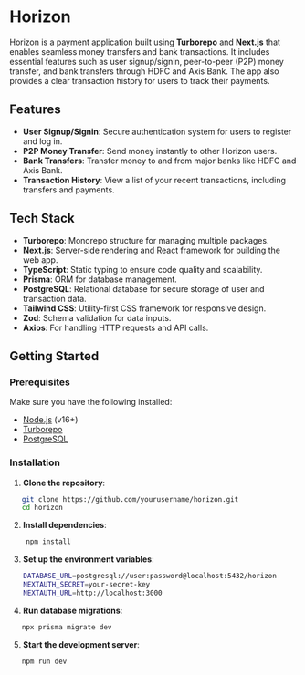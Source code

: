 # Horizon

Horizon is a payment application built using **Turborepo** and **Next.js** that enables seamless money transfers and bank transactions. It includes essential features such as user signup/signin, peer-to-peer (P2P) money transfer, and bank transfers through HDFC and Axis Bank. The app also provides a clear transaction history for users to track their payments.

## Features

- **User Signup/Signin**: Secure authentication system for users to register and log in.
- **P2P Money Transfer**: Send money instantly to other Horizon users.
- **Bank Transfers**: Transfer money to and from major banks like HDFC and Axis Bank.
- **Transaction History**: View a list of your recent transactions, including transfers and payments.

## Tech Stack

- **Turborepo**: Monorepo structure for managing multiple packages.
- **Next.js**: Server-side rendering and React framework for building the web app.
- **TypeScript**: Static typing to ensure code quality and scalability.
- **Prisma**: ORM for database management.
- **PostgreSQL**: Relational database for secure storage of user and transaction data.
- **Tailwind CSS**: Utility-first CSS framework for responsive design.
- **Zod**: Schema validation for data inputs.
- **Axios**: For handling HTTP requests and API calls.

## Getting Started

### Prerequisites

Make sure you have the following installed:

- [Node.js](https://nodejs.org/) (v16+)
- [Turborepo](https://turborepo.org/)
- [PostgreSQL](https://www.postgresql.org/)

### Installation

1. **Clone the repository**:
```bash
   git clone https://github.com/yourusername/horizon.git
   cd horizon
   ```

2. **Install dependencies**:
```bash
    npm install
```

3. **Set up the environment variables**:
   ```bash
   DATABASE_URL=postgresql://user:password@localhost:5432/horizon
   NEXTAUTH_SECRET=your-secret-key  
   NEXTAUTH_URL=http://localhost:3000
   ```

4. **Run database migrations**:
```bash
   npx prisma migrate dev
```

5. **Start the development server**:
```bash
   npm run dev
```
